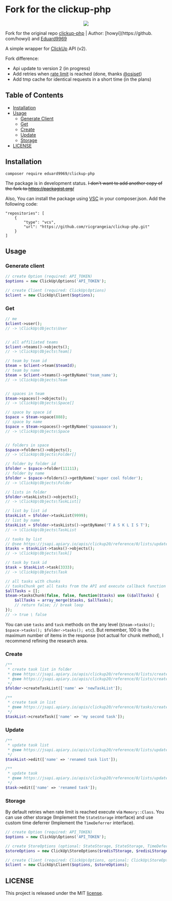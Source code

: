 # Fork for the clickup-php

<p align="center"><img src="https://clickup.com/landing/images/integrations/clickup-api-beta.png"></p>

Fork for the original repo [clickup-php](https://github.com/howyi/clickup-php) | Author: [howyi](https://github.
com/howyi) and [Eduard9969](https://github.com/Eduard9969)

A simple wrapper for [ClickUp](https://clickup.com/api) API (v2).

Fork difference:
- Api update to version 2 (in progress)
- Add retries when [rate limit](https://jsapi.apiary.io/apis/clickup20/introduction/rate-limiting.html) is reached (done, thanks [@osiset](https://github.com/osiset/Basic-Shopify-API))
- Add tmp cache for identical requests in a short time (in the plans) 

## Table of Contents
* [Installation](#installation)
* [Usage](#usage)
    * [Generate Client](#generate-client)
    * [Get](#get)
    * [Create](#create)
    * [Update](#update)
    * [Storage](#storage)
* [LICENSE](#license)

## Installation
```
composer require eduard9969/clickup-php
```

The package is in development status. ~~I don't want to add another copy of the fork to https://packagist.org/~~

Also, You can install the package using [VSC](https://getcomposer.org/doc/05-repositories.md#vcs) in your composer.json.
Add the following code:
```composer
"repositories": [
    {
        "type": "vcs",
        "url": "https://github.com/ricgrangeia/clickup-php.git"
    }
]
```

## Usage
 
### Generate client
```php
// create Option (required: API_TOKEN)
$options = new ClickUp\Options('API_TOKEN');

// create Client (required: ClickUp\Options)
$client = new ClickUp\Client($options);
```

### Get

```php
// me
$client->user();
// -> \ClickUp\Objects\User


// all affiliated teams
$client->teams()->objects();
// -> \ClickUp\Objects\Team[]

// team by team id
$team = $client->team($teamId);
// team by name
$team = $client->teams()->getByName('team_name');
// -> \ClickUp\Objects\Team


// spaces in team
$team->spaces()->objects();
// -> \ClickUp\Objects\Space[]

// space by space id
$space = $team->space(888);
// space by name
$space = $team->spaces()->getByName('spaaaaace');
// -> \ClickUp\Objects\Space


// folders in space
$space->folders()->objects();
// -> \ClickUp\Objects\Folder[]

// folder by folder id
$folder = $space->folder(11111);
// folder by name
$folder = $space->folders()->getByName('super cool folder');
// -> \ClickUp\Objects\Folder

// lists in folder
$folder->taskLists()->objects();
// -> \ClickUp\Objects\TaskList[]

// list by list id
$taskList = $folder->taskList(9999);
// list by name
$taskList = $folder->taskLists()->getByName('T A S K L I S T');
// -> \ClickUp\Objects\TaskList

// tasks by list
// @see https://jsapi.apiary.io/apis/clickup20/reference/0/lists/update-list.html
$tasks = $taskList->tasks()->objects();
// -> \ClickUp\Objects\Task[]

// task by task id
$task = $taskList->task(3333);
// -> \ClickUp\Objects\Task

// all tasks with chunks
// tasksChunk get all tasks from the API and execute callback function (arg: $tasks->objects())
$allTasks = [];
$team->tasksChunk(false, false, function($tasks) use (&$allTasks) {
    $allTasks = array_merge($tasks, $allTasks);
    // return false; // break loop 
});
// -> true \ false
```
You can use `tasks` and `task` methods on the any level (`$team->tasks(); $space->tasks(); $folder->tasks(); etc`). But remember, 100 is the maximum number of items in the response (not actual for chunk method), I recommend refining the research area.

### Create 
```php
/**
 * create task list in folder
 * @see https://jsapi.apiary.io/apis/clickup20/reference/0/lists/create-list.html
 * @see https://jsapi.apiary.io/apis/clickup20/reference/0/lists/create-folderless-list.html
 */
$folder->createTaskList(['name' => 'newTaskList']);

/**
 * create task in list
 * @see https://jsapi.apiary.io/apis/clickup20/reference/0/tasks/create-task.html
 */
$taskList->createTask(['name' => 'my second task']);
```

### Update
```php
/**
 * update task list
 * @see https://jsapi.apiary.io/apis/clickup20/reference/0/lists/update-list.html
 */
$taskList->edit(['name' => 'renamed task list']);

/**
 * update task
 * @see https://jsapi.apiary.io/apis/clickup20/reference/0/lists/update-list.html
 */
$task->edit(['name' => 'renamed task']);
```

### Storage
By default retries when rate limit is reached execute via `Memory::Class`. You can use other storage (Implement the `StateStorage` interface) and use custom time deferrer (Implement the `TimeDeferrer` interface).

```php
// create Option (required: API_TOKEN)
$options = new ClickUp\Options('API_TOKEN');

// create StoreOptions (optional: StateStorage, StateStorage, TimeDeferrer)
$storeOptions = new ClickUp\StoreOptions($redisTStorage, $redisLStorage, $timeDeferrer);

// create Client (required: ClickUp\Options, optional: ClickUp\StoreOptions)
$client = new ClickUp\Client($options, $storeOptions);
```

## LICENSE

This project is released under the MIT [license](https://github.com/Eduard9969/clickup-php/blob/master/LICENSE).
